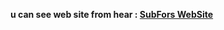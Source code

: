 **u can see web site from hear : [SubFors WebSite](https://saad-ayady.github.io/SubFors_WebSite/)**
